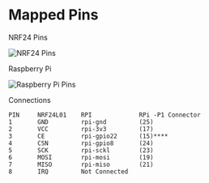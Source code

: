 # Mapped Pins

NRF24 Pins

![NRF24 Pins](http://mco-s1-p.mlstatic.com/modulo-transceptor-rf-nrf24l01-arduino-pic-avr-24-ghz-1371-MCO3746363892_012013-O.jpg "NRF24 Pins")

Raspberry Pi

![Raspberry Pi Pins](https://cloud.githubusercontent.com/assets/4025771/19619194/53eb3874-9861-11e6-9474-4e80a61b653c.png "Rasperry")

Connections

```
PIN     NRF24L01    RPI             RPi -P1 Connector
1       GND         rpi-gnd         (25)
2       VCC         rpi-3v3         (17)
3       CE          rpi-gpio22      (15)****
4       CSN         rpi-gpio8       (24)
5       SCK         rpi-sckl        (23)
6       MOSI        rpi-mosi        (19)
7       MISO        rpi-miso        (21)
8       IRQ         Not Connected
```

